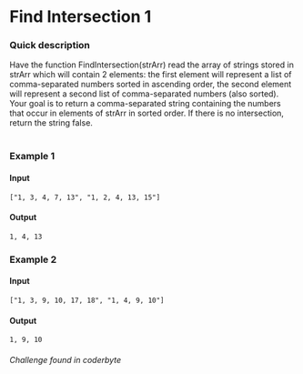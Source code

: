 # Find Intersection 1

### Quick description
Have the function FindIntersection(strArr) read the array of strings stored in strArr which will contain 2 elements: the first element will represent a list of comma-separated numbers sorted in ascending order, the second element will represent a second list of comma-separated numbers (also sorted). Your goal is to return a comma-separated string containing the numbers that occur in elements of strArr in sorted order. If there is no intersection, return the string false.
<br><br>

### Example 1
#### Input
```
["1, 3, 4, 7, 13", "1, 2, 4, 13, 15"]
```
#### Output
```
1, 4, 13
```

### Example 2
#### Input
```
["1, 3, 9, 10, 17, 18", "1, 4, 9, 10"]
```
#### Output
```
1, 9, 10
```

###### Challenge found in coderbyte
